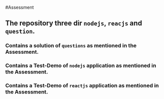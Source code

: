 #Assessment
## The repository three dir `nodejs`, `reacjs` and `question`.
### Contains a solution of `questions` as mentioned in the Assessment. 
### Contains a Test-Demo of `nodejs` application as mentioned in the Assessment.
### Contains a Test-Demo of `reactjs` application as mentioned in the Assessment.